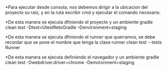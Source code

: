 *Para ejecutar desde consola, nos debemos dirigir a la ubicacion del proyecto
su raiz, y en la ruta escribir cmd y ejecutar el comando necesario.

*De esta manera se ejecuta dfiniendo el proyecto y un ambiente
gradle clean test -Dtest=UtestRetoGradle -Denvironment=staging

*De esta manera se ejecuta dfiniendo el runner que querramos, se debe recordar que se pone el nombre que tenga la clase runner
clean test --tests Runner

*De esta manera se ejecuta definiendo el navegador y un ambiente
gradle clean test -Dwebdriver.driver=chrome -Denvironment=staging